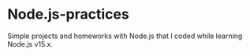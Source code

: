 # Node.js-practices
Simple projects and homeworks with Node.js that I coded while learning Node.js v15.x.
